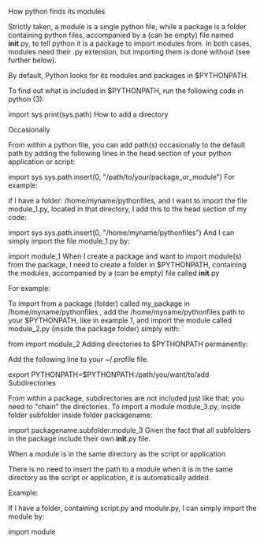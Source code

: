 How python finds its modules

Strictly taken, a module is a single python file, while a package is a folder containing python files, accompanied by a (can be empty) file named __init__.py, to tell python it is a package to import modules from. In both cases, modules need their .py extension, but importing them is done without (see further below).

By default, Python looks for its modules and packages in $PYTHONPATH.

To find out what is included in $PYTHONPATH, run the following code in python (3):

import sys
print(sys.path)
How to add a directory

Occasionally

From within a python file, you can add path(s) occasionally to the default path by adding the following lines in the head section of your python application or script:

import sys
sys.path.insert(0, "/path/to/your/package_or_module")
For example:

if I have a folder: /home/myname/pythonfiles, and I want to import the file module_1.py, located in that directory, I add this to the head section of my code:

import sys
sys.path.insert(0, "/home/myname/pythonfiles")
And I can simply import the file module_1.py by:

import module_1
When I create a package and want to import module(s) from the package, I need to create a folder in $PYTHONPATH, containing the modules, accompanied by a (can be empty) file called __init__.py

For example:

To import from a package (folder) called my_package in /home/myname/pythonfiles , add the /home/myname/pythonfiles path to your $PYTHONPATH, like in example 1, and import the module called module_2.py (inside the package folder) simply with: `

from <packagename> import module_2
Adding directories to $PYTHONPATH permanently:

Add the following line to your ~/.profile file.

export PYTHONPATH=$PYTHONPATH:/path/you/want/to/add
Subdirectories

From within a package, subdirectories are not included just like that; you need to "chain" the directories. To import a module module_3.py, inside folder subfolder inside folder packagename:

import packagename.subfolder.module_3
Given the fact that all subfolders in the package include their own __init__.py file.

When a module is in the same directory as the script or application

There is no need to insert the path to a module when it is in the same directory as the script or application, it is automatically added.

Example:

If I have a folder, containing script.py and module.py, I can simply import the module by:

import module
